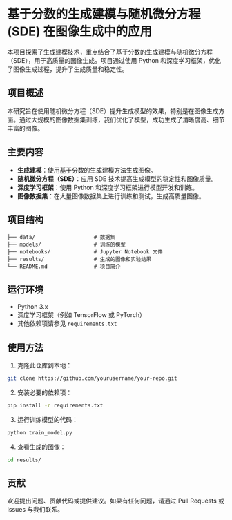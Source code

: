# 基于分数的生成建模与随机微分方程 (SDE) 在图像生成中的应用

本项目探索了生成建模技术，重点结合了基于分数的生成建模与随机微分方程（SDE），用于高质量的图像生成。项目通过使用 Python 和深度学习框架，优化了图像生成过程，提升了生成质量和稳定性。

## 项目概述

本研究旨在使用随机微分方程（SDE）提升生成模型的效果，特别是在图像生成方面。通过大规模的图像数据集训练，我们优化了模型，成功生成了清晰度高、细节丰富的图像。

## 主要内容

- **生成建模**：使用基于分数的生成建模方法生成图像。
- **随机微分方程（SDE）**：应用 SDE 技术提高生成模型的稳定性和图像质量。
- **深度学习框架**：使用 Python 和深度学习框架进行模型开发和训练。
- **图像数据集**：在大量图像数据集上进行训练和测试，生成高质量图像。

## 项目结构

```
├── data/                   # 数据集
├── models/                 # 训练的模型
├── notebooks/              # Jupyter Notebook 文件
├── results/                # 生成的图像和实验结果
└── README.md               # 项目简介
```

## 运行环境

- Python 3.x
- 深度学习框架（例如 TensorFlow 或 PyTorch）
- 其他依赖项请参见 `requirements.txt`

## 使用方法

1. 克隆此仓库到本地：

```bash
git clone https://github.com/yourusername/your-repo.git
```

2. 安装必要的依赖项：

```bash
pip install -r requirements.txt
```

3. 运行训练模型的代码：

```bash
python train_model.py
```

4. 查看生成的图像：

```bash
cd results/
```

## 贡献

欢迎提出问题、贡献代码或提供建议。如果有任何问题，请通过 Pull Requests 或 Issues 与我们联系。
